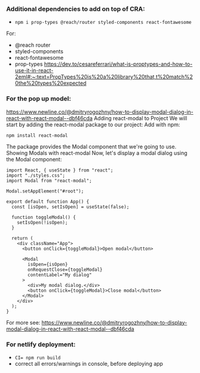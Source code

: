 ### Additional dependencies to add on top of CRA:
- ```npm i prop-types @reach/router styled-components react-fontawesome```

For:
- @reach router
- styled-components
- react-fontawesome
- prop-types
https://dev.to/cesareferrari/what-is-proptypes-and-how-to-use-it-in-react-2eml#:~:text=PropTypes%20is%20a%20library%20that,t%20match%20the%20types%20expected


### For the pop up model:  
https://www.newline.co/@dmitryrogozhny/how-to-display-modal-dialog-in-react-with-react-modal--dbf46cda
Adding react-modal to Project
We will start by adding the react-modal package to our project:
Add with npm:
```
npm install react-modal
```

The package provides the Modal component that we're going to use.
Showing Modals with react-modal
Now, let's display a modal dialog using the Modal component:
```
import React, { useState } from "react";
import "./styles.css";
import Modal from "react-modal";

Modal.setAppElement("#root");

export default function App() {
  const [isOpen, setIsOpen] = useState(false);

  function toggleModal() {
    setIsOpen(!isOpen);
  }

  return (
    <div className="App">
      <button onClick={toggleModal}>Open modal</button>

      <Modal
        isOpen={isOpen}
        onRequestClose={toggleModal}
        contentLabel="My dialog"
      >
        <div>My modal dialog.</div>
        <button onClick={toggleModal}>Close modal</button>
      </Modal>
    </div>
  );
}
```
For more see: https://www.newline.co/@dmitryrogozhny/how-to-display-modal-dialog-in-react-with-react-modal--dbf46cda



### For netlify deployment:
- ```CI= npm run build```
- correct all errors/warnings in console, before deploying app
 
